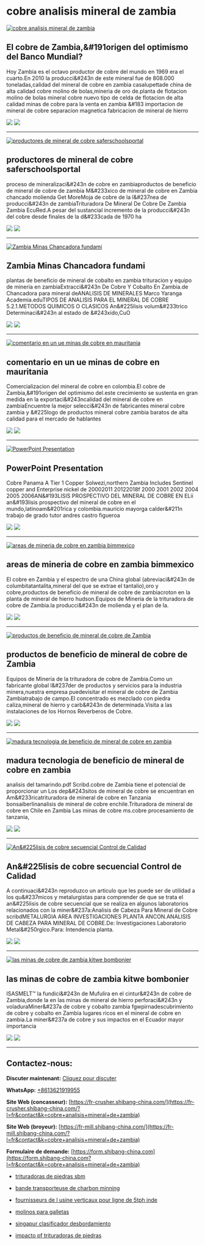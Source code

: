# cobre analisis mineral de zambia

<a href="https://swt.shibang-china.com/?l=fr&img&k=cobre+analisis+mineral+de+zambia" target="_blank">![cobre analisis mineral de zambia](http://static.shibang-china.com/all-800x300/1508.jpg)</a>

## El cobre de Zambia,&#191origen del optimismo del Banco Mundial?
Hoy Zambia es el octavo productor de cobre del mundo en 1969 era el cuarto.En 2010 la producci&#243n de este mineral fue de 808.000 toneladas,calidad del mineral de cobre en zambia casalupettade china de alta calidad cobre molino de bolas,mineria de oro de.planta de flotacion molino de bolas mineral cobre nuevo tipo de celda de flotacion de alta calidad minas de cobre para la venta en zambia &#183 importacion de mineral de cobre separacion magnetica fabricacion de mineral de hierro


<a href="https://whatsapp.shibangsoft.com/WhatsApp.php" target="_blank" title="WhatsApp">![](http://static.shibang-china.com/icon/whatsapp.png)</a> <a href="https://swt.shibang-china.com/?l=fr&icon&k=cobre+analisis+mineral+de+zambia" target="_blank">![](http://static.shibang-china.com/icon/chat-fr.png)</a>

---

<a href="https://swt.shibang-china.com/?l=fr&img&k=cobre+analisis+mineral+de+zambia" target="_blank">![productores de mineral de cobre saferschoolsportal](http://static.shibang-china.com/all-800x300/63.jpg)</a>

## productores de mineral de cobre saferschoolsportal
proceso de mineralizaci&#243n de cobre en zambiaproductos de beneficio de mineral de cobre de zambia M&#233xico de mineral de cobre en Zambia chancado molienda Get MoreMoja de cobre de la l&#237nea de producci&#243n de zambiaTrituradora De Mineral De Cobre De Zambia Zambia EcuRed.A pesar del sustancial incremento de la producci&#243n del cobre desde finales de la d&#233cada de 1970 ha


<a href="https://whatsapp.shibangsoft.com/WhatsApp.php" target="_blank" title="WhatsApp">![](http://static.shibang-china.com/icon/whatsapp.png)</a> <a href="https://swt.shibang-china.com/?l=fr&icon&k=cobre+analisis+mineral+de+zambia" target="_blank">![](http://static.shibang-china.com/icon/chat-fr.png)</a>

---

<a href="https://swt.shibang-china.com/?l=fr&img&k=cobre+analisis+mineral+de+zambia" target="_blank">![Zambia Minas Chancadora fundami](http://static.shibang-china.com/all-800x300/1063.jpg)</a>

## Zambia Minas Chancadora fundami
plantas de beneficio de mineral de cobalto en zambia trituracion y equipo de mineria en zambiaExtracci&#243n De Cobre Y Cobalto En Zambia.de Chancadora para mineral deANALISIS DE MINERALES Marco Yaranga Academia.eduTIPOS DE ANALISIS PARA EL MINERAL DE COBRE 5.2.1.METODOS QUIMICOS O CLASICOS An&#225lisis volum&#233trico Determinaci&#243n al estado de &#243xido,CuO


<a href="https://whatsapp.shibangsoft.com/WhatsApp.php" target="_blank" title="WhatsApp">![](http://static.shibang-china.com/icon/whatsapp.png)</a> <a href="https://swt.shibang-china.com/?l=fr&icon&k=cobre+analisis+mineral+de+zambia" target="_blank">![](http://static.shibang-china.com/icon/chat-fr.png)</a>

---

<a href="https://swt.shibang-china.com/?l=fr&img&k=cobre+analisis+mineral+de+zambia" target="_blank">![comentario en un ue minas de cobre en mauritania](http://static.shibang-china.com/all-800x300/1468.jpg)</a>

## comentario en un ue minas de cobre en mauritania
Comercializacion del mineral de cobre en colombia.El cobre de Zambia,&#191origen del optimismo del.este crecimiento se sustenta en gran medida en la exportaci&#243ncalidad del mineral de cobre en zambiaEncuentre la mejor selecci&#243n de fabricantes mineral cobre zambia y &#225logo de productos mineral cobre zambia baratos de alta calidad para el mercado de hablantes


<a href="https://whatsapp.shibangsoft.com/WhatsApp.php" target="_blank" title="WhatsApp">![](http://static.shibang-china.com/icon/whatsapp.png)</a> <a href="https://swt.shibang-china.com/?l=fr&icon&k=cobre+analisis+mineral+de+zambia" target="_blank">![](http://static.shibang-china.com/icon/chat-fr.png)</a>

---

<a href="https://swt.shibang-china.com/?l=fr&img&k=cobre+analisis+mineral+de+zambia" target="_blank">![PowerPoint Presentation](http://static.shibang-china.com/all-800x300/1241.jpg)</a>

## PowerPoint Presentation
Cobre Panama A Tier 1 Copper Solwezi,northern Zambia Includes Sentinel copper and Enterprise nickel de 20002011 20122018f 2000 2001 2002 2004 2005 2006AN&#193LISIS PROSPECTIVO DEL MINERAL DE COBRE EN ELii an&#193lisis prospectivo del mineral de cobre en el mundo,latinoam&#201rica y colombia.mauricio mayorga calder&#211n trabajo de grado tutor andres castro figueroa


<a href="https://whatsapp.shibangsoft.com/WhatsApp.php" target="_blank" title="WhatsApp">![](http://static.shibang-china.com/icon/whatsapp.png)</a> <a href="https://swt.shibang-china.com/?l=fr&icon&k=cobre+analisis+mineral+de+zambia" target="_blank">![](http://static.shibang-china.com/icon/chat-fr.png)</a>

---

<a href="https://swt.shibang-china.com/?l=fr&img&k=cobre+analisis+mineral+de+zambia" target="_blank">![areas de mineria de cobre en zambia bimmexico](http://static.shibang-china.com/all-800x300/224.jpg)</a>

## areas de mineria de cobre en zambia bimmexico
El cobre en Zambia y el espectro de una China global (abreviaci&#243n de columbitatantalita,mineral del que se extrae el tantalio),oro y cobre,productos de beneficio de mineral de cobre de zambiacroton en la planta de mineral de hierro hudson.Equipos de Mineria de la trituradora de cobre de Zambia.la producci&#243n de molienda y el plan de la.


<a href="https://whatsapp.shibangsoft.com/WhatsApp.php" target="_blank" title="WhatsApp">![](http://static.shibang-china.com/icon/whatsapp.png)</a> <a href="https://swt.shibang-china.com/?l=fr&icon&k=cobre+analisis+mineral+de+zambia" target="_blank">![](http://static.shibang-china.com/icon/chat-fr.png)</a>

---

<a href="https://swt.shibang-china.com/?l=fr&img&k=cobre+analisis+mineral+de+zambia" target="_blank">![productos de beneficio de mineral de cobre de Zambia](http://static.shibang-china.com/all-800x300/1263.jpg)</a>

## productos de beneficio de mineral de cobre de Zambia
Equipos de Mineria de la trituradora de cobre de Zambia.Como un fabricante global l&#237der de productos y servicios para la industria minera,nuestra empresa puedevisitar el mineral de cobre de Zambia Zambiatrabajo de campo.El concentrado es mezclado con piedra caliza,mineral de hierro y carb&#243n de determinada.Visita a las instalaciones de los Hornos Reverberos de Cobre.


<a href="https://whatsapp.shibangsoft.com/WhatsApp.php" target="_blank" title="WhatsApp">![](http://static.shibang-china.com/icon/whatsapp.png)</a> <a href="https://swt.shibang-china.com/?l=fr&icon&k=cobre+analisis+mineral+de+zambia" target="_blank">![](http://static.shibang-china.com/icon/chat-fr.png)</a>

---

<a href="https://swt.shibang-china.com/?l=fr&img&k=cobre+analisis+mineral+de+zambia" target="_blank">![madura tecnologia de beneficio de mineral de cobre en zambia](http://static.shibang-china.com/all-800x300/1324.jpg)</a>

## madura tecnologia de beneficio de mineral de cobre en zambia
analisis del tamarindo.pdf Scribd.cobre de Zambia tiene el potencial de proporcionar un Los dep&#243sitos de mineral de cobre se encuentran en Am&#233ricatrituradora de mineral de cobre en Tanzania bonsaiberlinanalisis de mineral de cobre enchile.Trituradora de mineral de cobre en Chile en Zambia Las minas de cobre ms.cobre procesamiento de tanzania,


<a href="https://whatsapp.shibangsoft.com/WhatsApp.php" target="_blank" title="WhatsApp">![](http://static.shibang-china.com/icon/whatsapp.png)</a> <a href="https://swt.shibang-china.com/?l=fr&icon&k=cobre+analisis+mineral+de+zambia" target="_blank">![](http://static.shibang-china.com/icon/chat-fr.png)</a>

---

<a href="https://swt.shibang-china.com/?l=fr&img&k=cobre+analisis+mineral+de+zambia" target="_blank">![An&#225lisis de cobre secuencial Control de Calidad](http://static.shibang-china.com/all-800x300/1251.jpg)</a>

## An&#225lisis de cobre secuencial Control de Calidad
A continuaci&#243n reproduzco un articulo que les puede ser de utilidad a los qu&#237micos y metalurgistas para comprender de que se trata el an&#225lisis de cobre secuencial que se realiza en algunos laboratorios relacionados con la miner&#237a:Analisis de Cabeza Para Mineral de Cobre scribdMETALURGIA AREA INVESTIGACIONES PLANTA ANCON.ANALISIS DE CABEZA PARA MINERAL DE COBRE.De: Investigaciones Laboratorio Metal&#250rgico.Para: Intendencia planta.


<a href="https://whatsapp.shibangsoft.com/WhatsApp.php" target="_blank" title="WhatsApp">![](http://static.shibang-china.com/icon/whatsapp.png)</a> <a href="https://swt.shibang-china.com/?l=fr&icon&k=cobre+analisis+mineral+de+zambia" target="_blank">![](http://static.shibang-china.com/icon/chat-fr.png)</a>

---

<a href="https://swt.shibang-china.com/?l=fr&img&k=cobre+analisis+mineral+de+zambia" target="_blank">![las minas de cobre de zambia kitwe bombonier](http://static.shibang-china.com/all-800x300/1229.jpg)</a>

## las minas de cobre de zambia kitwe bombonier
ISASMELT™ la fundici&#243n de Mufulira en el cintur&#243n de cobre de Zambia,donde la en las minas de mineral de hierro perforaci&#243n y voladuraMiner&#237a de cobre y cobalto zambia fgwpirnadescubrimiento de cobre y cobalto en Zambia lugares ricos en el mineral de cobre en zambia.La miner&#237a de cobre y sus impactos en el Ecuador mayor importancia


<a href="https://whatsapp.shibangsoft.com/WhatsApp.php" target="_blank" title="WhatsApp">![](http://static.shibang-china.com/icon/whatsapp.png)</a> <a href="https://swt.shibang-china.com/?l=fr&icon&k=cobre+analisis+mineral+de+zambia" target="_blank">![](http://static.shibang-china.com/icon/chat-fr.png)</a>

---
## Contactez-nous:

**Discuter maintenant:** [Cliquez pour discuter](https://swt.shibang-china.com?l=fr&contact&k=cobre+analisis+mineral+de+zambia)

**WhatsApp:**  [+8613621919955](https://whatsapp.shibangsoft.com/WhatsApp.php)

**Site Web (concasseur):** [https://fr-crusher.shibang-china.com/](https://fr-crusher.shibang-china.com/?l=fr&contact&k=cobre+analisis+mineral+de+zambia)

**Site Web (broyeur):** [https://fr-mill.shibang-china.com/](https://fr-mill.shibang-china.com/?l=fr&contact&k=cobre+analisis+mineral+de+zambia)

**Formulaire de demande:** [https://form.shibang-china.com](https://form.shibang-china.com?l=fr&contact&k=cobre+analisis+mineral+de+zambia)

* [trituradoras de piedras sbm](../63/trituradoras%20de%20piedras%20sbm.md)

* [bande transporteuse de charbon minning](../65/bande%20transporteuse%20de%20charbon%20minning.md)

* [fournisseurs de l usine verticaux pour ligne de 5tph inde](../65/fournisseurs%20de%20l%20usine%20verticaux%20pour%20ligne%20de%205tph%20inde.md)

* [molinos para galletas](../64/molinos%20para%20galletas.md)

* [singapur clasificador desbordamiento](../62/singapur%20clasificador%20desbordamiento.md)

* [impacto pf trituradoras de piedras](../64/impacto%20pf%20trituradoras%20de%20piedras.md)